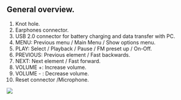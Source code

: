 ## General overview.

1. Knot hole.
2. Earphones connector.
3. USB 2.0 connector for battery charging and data transfer with PC.
4. MENU: Previous menu / Main Menu / Show options menu.
5. PLAY: Select / Playback / Pause / FM preset up / On-Off.
6. PREVIOUS: Previous element / Fast backwards.
7. NEXT: Next element / Fast forward.
8. VOLUME +: Increase volume.
9. VOLUME - : Decrease volume.
10. Reset connector /Microphone.


![](http://static.energysistem.com/images/manuals/39555/54883c339ffbc.jpg)
